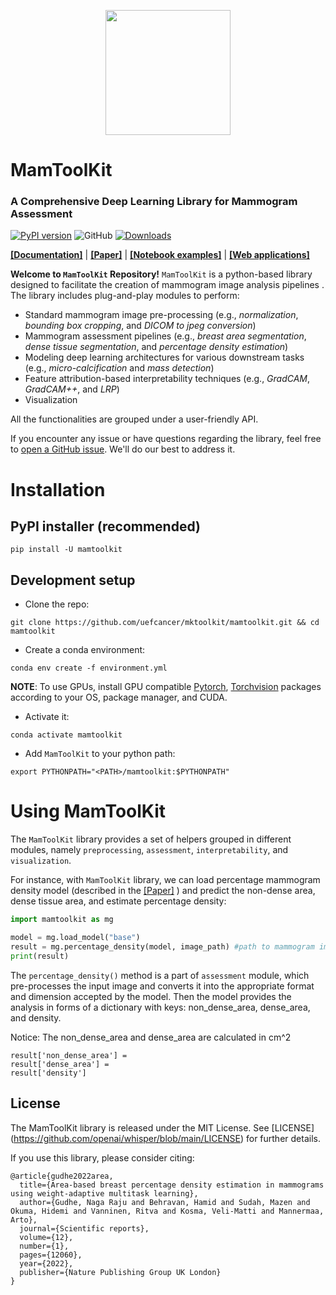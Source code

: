 <p align="center">
  <img src="https://cdn.imgbin.com/10/3/23/imgbin-breast-cancer-senology-mammography-diego-JcEW147fdbivCyrvC5vykSPj3.jpg" height="200">
</p>

# MamToolKit
### A Comprehensive Deep Learning Library for Mammogram Assessment
[![PyPI version](https://badge.fury.io/py/mktoolkit.svg)](https://badge.fury.io/py/mktoolkit)
![GitHub](https://img.shields.io/github/license/mktoolkit/mktoolkit)
[![Downloads](https://static.pepy.tech/badge/mktoolkit)](https://pepy.tech/project/mktoolkit)

**[[Documentation]](https://github.com/uefcancer/mamtoolkit/)**
| **[[Paper]]()** 
| **[[Notebook examples]]()** 
| **[[Web applications]]()** 

**Welcome to `MamToolKit` Repository!** `MamToolKit` is a python-based library designed to facilitate the creation of mammogram image analysis pipelines . The library includes plug-and-play modules to perform:
- Standard mammogram image pre-processing (e.g., *normalization*, *bounding box cropping*, and *DICOM to jpeg conversion*)
- Mammogram assessment pipelines (e.g., *breast area segmentation*, *dense tissue segmentation*, and *percentage density estimation*)
- Modeling deep learning architectures for various downstream tasks  (e.g., *micro-calcification* and *mass detection*)
- Feature attribution-based interpretability techniques (e.g., *GradCAM*, *GradCAM++*, and *LRP*)
- Visualization 

All the functionalities are grouped under a user-friendly API. 

If you encounter any issue or have questions regarding the library, feel free to [open a GitHub issue](https://github.com/uefcancer/mamtoolkit/issues). We'll do our best to address it. 

# Installation 

## PyPI installer (recommended)

`pip install -U mamtoolkit`

## Development setup 

- Clone the repo:

```
git clone https://github.com/uefcancer/mktoolkit/mamtoolkit.git && cd mamtoolkit
```

- Create a conda environment:

```
conda env create -f environment.yml
```
**NOTE**: To use GPUs, install GPU compatible [Pytorch](https://pytorch.org/get-started/locally/), [Torchvision](https://pytorch.org/get-started/locally/) packages according to your OS, package manager, and CUDA.

- Activate it:

```
conda activate mamtoolkit
```

- Add `MamToolKit` to your python path:

```
export PYTHONPATH="<PATH>/mamtoolkit:$PYTHONPATH"
```

# Using MamToolKit 

The `MamToolKit` library provides a set of helpers grouped in different modules, namely `preprocessing`, `assessment`, `interpretability`, and  `visualization`.  

For instance, with  `MamToolKit` library, we can load percentage mammogram density model (described in the [[Paper]](https://www.nature.com/articles/s41598-022-16141-2) ) and predict the non-dense area, dense tissue area, and estimate percentage density:
```python
import mamtoolkit as mg

model = mg.load_model("base")
result = mg.percentage_density(model, image_path) #path to mammogram image
print(result)
```
The `percentage_density()` method is a part of `assessment` module, which pre-processes the input image and converts it into the appropriate format and dimension accepted by the model. Then the model provides the analysis in forms of a dictionary with keys: non_dense_area, dense_area, and density.

Notice: The non_dense_area and dense_area are calculated in cm^2 

```
result['non_dense_area'] = 
result['dense_area'] = 
result['density']
```

## License

The MamToolKit library is released under the MIT License. See [LICENSE] (https://github.com/openai/whisper/blob/main/LICENSE) for further details.

If you use this library, please consider citing:
```
@article{gudhe2022area,
  title={Area-based breast percentage density estimation in mammograms using weight-adaptive multitask learning},
  author={Gudhe, Naga Raju and Behravan, Hamid and Sudah, Mazen and Okuma, Hidemi and Vanninen, Ritva and Kosma, Veli-Matti and Mannermaa, Arto},
  journal={Scientific reports},
  volume={12},
  number={1},
  pages={12060},
  year={2022},
  publisher={Nature Publishing Group UK London}
}
```
